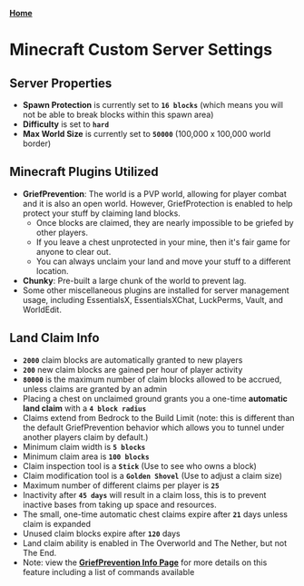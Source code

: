 **[Home](https://crispylegumes.com)**
# Minecraft Custom Server Settings

## Server Properties
- **Spawn Protection** is currently set to **`16 blocks`** (which means you will not be able to break blocks within this spawn area)
- **Difficulty** is set to **`hard`**
- **Max World Size** is currently set to **`50000`** (100,000 x 100,000 world border)

## Minecraft Plugins Utilized
- **GriefPrevention**: The world is a PVP world, allowing for player combat and it is also an open world.  However, GriefProtection is enabled to help protect your stuff by claiming land blocks.
  - Once blocks are claimed, they are nearly impossible to be griefed by other players.
  - If you leave a chest unprotected in your mine, then it's fair game for anyone to clear out.
  - You can always unclaim your land and move your stuff to a different location.
- **Chunky**: Pre-built a large chunk of the world to prevent lag.
- Some other miscellaneous plugins are installed for server management usage, including EssentialsX, EssentialsXChat, LuckPerms, Vault, and WorldEdit.

## Land Claim Info
- **`2000`** claim blocks are automatically granted to new players
- **`200`** new claim blocks are gained per hour of player activity
- **`80000`** is the maximum number of claim blocks allowed to be accrued, unless claims are granted by an admin
- Placing a chest on unclaimed ground grants you a one-time **automatic land claim** with a **`4 block radius`**
- Claims extend from Bedrock to the Build Limit (note: this is different than the default GriefPrevention behavior which allows you to tunnel under another players claim by default.)
- Minimum claim width is **`5 blocks`**
- Minimum claim area is **`100 blocks`**
- Claim inspection tool is a **`Stick`**  (Use to see who owns a block)
- Claim modification tool is a **`Golden Shovel`**  (Use to adjust a claim size)
- Maximum number of different claims per player is **`25`**
- Inactivity after **`45 days`** will result in a claim loss, this is to prevent inactive bases from taking up space and resources.
- The small, one-time automatic chest claims expire after **`21`** days unless claim is expanded
- Unused claim blocks expire after **`120`** days
- Land claim ability is enabled in The Overworld and The Nether, but not The End.
- Note: view the **[GriefPrevention Info Page](https://crispylegumes.com/grief-prevention-info.html)** for more details on this feature including a list of commands available
